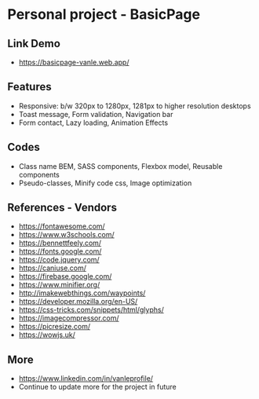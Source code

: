 # Personal project - BasicPage

## Link Demo

- https://basicpage-vanle.web.app/

## Features

- Responsive: b/w 320px to 1280px, 1281px to higher resolution desktops
- Toast message, Form validation, Navigation bar
- Form contact, Lazy loading, Animation Effects

## Codes

- Class name BEM, SASS components, Flexbox model, Reusable components
- Pseudo-classes, Minify code css, Image optimization

## References - Vendors

- https://fontawesome.com/
- https://www.w3schools.com/
- https://bennettfeely.com/
- https://fonts.google.com/
- https://code.jquery.com/
- https://caniuse.com/
- https://firebase.google.com/
- https://www.minifier.org/
- http://imakewebthings.com/waypoints/
- https://developer.mozilla.org/en-US/
- https://css-tricks.com/snippets/html/glyphs/
- https://imagecompressor.com/
- https://picresize.com/
- https://wowjs.uk/

## More

- https://www.linkedin.com/in/vanleprofile/
- Continue to update more for the project in future
